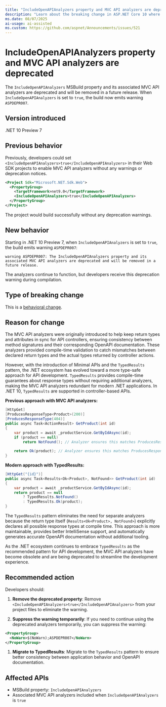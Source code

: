 ```yaml
---
title: "IncludeOpenAPIAnalyzers property and MVC API analyzers are deprecated"
description: "Learn about the breaking change in ASP.NET Core 10 where the IncludeOpenAPIAnalyzers property and its associated MVC API analyzers are deprecated."
ms.date: 08/07/2025
ai-usage: ai-assisted
ms.custom: https://github.com/aspnet/Announcements/issues/521
---
```


# IncludeOpenAPIAnalyzers property and MVC API analyzers are deprecated

The `IncludeOpenAPIAnalyzers` MSBuild property and its associated MVC API analyzers are deprecated and will be removed in a future release. When `IncludeOpenAPIAnalyzers` is set to `true`, the build now emits warning `ASPDEPR007`.

## Version introduced

.NET 10 Preview 7

## Previous behavior

Previously, developers could set `<IncludeOpenAPIAnalyzers>true</IncludeOpenAPIAnalyzers>` in their Web SDK projects to enable MVC API analyzers without any warnings or deprecation notices.

```xml
<Project Sdk="Microsoft.NET.Sdk.Web">
  <PropertyGroup>
    <TargetFramework>net9.0</TargetFramework>
    <IncludeOpenAPIAnalyzers>true</IncludeOpenAPIAnalyzers>
  </PropertyGroup>
</Project>
```

The project would build successfully without any deprecation warnings.

## New behavior

Starting in .NET 10 Preview 7, when `IncludeOpenAPIAnalyzers` is set to `true`, the build emits warning `ASPDEPR007`:

```
warning ASPDEPR007: The IncludeOpenAPIAnalyzers property and its associated MVC API analyzers are deprecated and will be removed in a future release.
```

The analyzers continue to function, but developers receive this deprecation warning during compilation.

## Type of breaking change

This is a [behavioral change](../../categories.md#behavioral-change).

## Reason for change

The MVC API analyzers were originally introduced to help keep return types and attributes in sync for API controllers, ensuring consistency between method signatures and their corresponding OpenAPI documentation. These analyzers provided compile-time validation to catch mismatches between declared return types and the actual types returned by controller actions.

However, with the introduction of Minimal APIs and the `TypedResults` pattern, the .NET ecosystem has evolved toward a more type-safe approach for API development. `TypedResults` provides compile-time guarantees about response types without requiring additional analyzers, making the MVC API analyzers redundant for modern .NET applications. In .NET 10, `TypedResults` are supported in controller-based APIs.

**Previous approach with MVC API analyzers:**

```csharp
[HttpGet]
[ProducesResponseType<Product>(200)]
[ProducesResponseType(404)]
public async Task<ActionResult> GetProduct(int id)
{
    var product = await _productService.GetByIdAsync(id);
    if (product == null)
        return NotFound(); // Analyzer ensures this matches ProducesResponseType(404)
    
    return Ok(product); // Analyzer ensures this matches ProducesResponseType<Product>(200)
}
```

**Modern approach with TypedResults:**

```csharp
[HttpGet("{id}")]
public async Task<Results<Ok<Product>, NotFound>> GetProduct(int id)
{
    var product = await _productService.GetByIdAsync(id);
    return product == null 
        ? TypedResults.NotFound() 
        : TypedResults.Ok(product);
}
```

The `TypedResults` pattern eliminates the need for separate analyzers because the return type itself (`Results<Ok<Product>, NotFound>`) explicitly declares all possible response types at compile time. This approach is more maintainable, provides better IntelliSense support, and automatically generates accurate OpenAPI documentation without additional tooling.

As the .NET ecosystem continues to embrace `TypedResults` as the recommended pattern for API development, the MVC API analyzers have become obsolete and are being deprecated to streamline the development experience.

## Recommended action

Developers should:

1. **Remove the deprecated property**: Remove `<IncludeOpenAPIAnalyzers>true</IncludeOpenAPIAnalyzers>` from your project files to eliminate the warning.

1. **Suppress the warning temporarily**: If you need to continue using the deprecated analyzers temporarily, you can suppress the warning:

```xml
<PropertyGroup>
  <NoWarn>$(NoWarn);ASPDEPR007</NoWarn>
</PropertyGroup>
```

1. **Migrate to TypedResults**: Migrate to the `TypedResults` pattern to ensure better consistency between application behavior and OpenAPI documentation.

## Affected APIs

- MSBuild property: `IncludeOpenAPIAnalyzers`
- Associated MVC API analyzers included when `IncludeOpenAPIAnalyzers` is `true`
